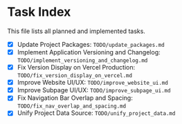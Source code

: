 # Task Index

This file lists all planned and implemented tasks.

- [x] Update Project Packages: `TODO/update_packages.md`
- [x] Implement Application Versioning and Changelog: `TODO/implement_versioning_and_changelog.md`
- [x] Fix Version Display on Vercel Production: `TODO/fix_version_display_on_vercel.md`
- [x] Improve Website UI/UX: `TODO/improve_website_ui.md`
- [x] Improve Subpage UI/UX: `TODO/improve_subpage_ui.md`
- [x] Fix Navigation Bar Overlap and Spacing: `TODO/fix_nav_overlap_and_spacing.md`
- [x] Unify Project Data Source: `TODO/unify_project_data.md`